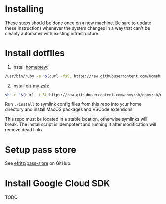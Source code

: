 # Installing

These steps should be done once on a new machine. Be sure to update these instructions whenever the system changes in a way that can't be cleanly automated with existing infrastructure.

# Install dotfiles

1. Install [homebrew](https://brew.sh/):

```bash
/usr/bin/ruby -e "$(curl -fsSL https://raw.githubusercontent.com/Homebrew/install/master/install)"
```

2. Install [oh-my-zsh](https://ohmyz.sh/):

```bash
sh -c "$(curl -fsSL https://raw.githubusercontent.com/ohmyzsh/ohmyzsh/master/tools/install.sh)"
```

Run `./install` to symlink config files from this repo into your home directory and install MacOS packages and VSCode extensions.

This repo must be located in a stable location, otherwise symlinks will break. The install script is idempotent and running it after modification will remove dead links.

# Setup pass store

See [efritz/pass-store](https://github.com/efritz/pass-store) on GitHub.

# Install Google Cloud SDK

TODO

